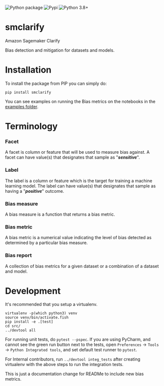![Python package](https://github.com/aws/amazon-sagemaker-clarify/workflows/Python%20package/badge.svg)
![Pypi](https://img.shields.io/pypi/v/smclarify.svg?maxAge=60)
![Python 3.8+](https://img.shields.io/badge/python-3.8+-blue.svg?style=flat)

# smclarify

Amazon Sagemaker Clarify

Bias detection and mitigation for datasets and models.


# Installation

To install the package from PIP you can simply do:

```
pip install smclarify
```

You can see examples on running the Bias metrics on the notebooks in the [examples folder](https://github.com/aws/amazon-sagemaker-clarify/tree/master/examples).


# Terminology

### Facet
A facet is column or feature that will be used to measure bias against. A facet can have value(s) that designates that sample as "***sensitive***".

### Label
The label is a column or feature which is the target for training a machine learning model. The label can have value(s) that designates that sample as having a "***positive***" outcome.

### Bias measure
A bias measure is a function that returns a bias metric.

### Bias metric
A bias metric is a numerical value indicating the level of bias detected as determined by a particular bias measure.

### Bias report
A collection of bias metrics for a given dataset or a combination of a dataset and model.

# Development

It's recommended that you setup a virtualenv.

```
virtualenv -p(which python3) venv
source venv/bin/activate.fish
pip install -e .[test]
cd src/
../devtool all
```

For running unit tests, do `pytest --pspec`. If you are using PyCharm, and cannot see the green run button next to the tests, open `Preferences` -> `Tools` -> `Python Integrated tools`, and set default test runner to `pytest`.

For Internal contributors, run ```../devtool integ_tests``` after creating virtualenv with the above steps to run the integration tests.

This is just a documentation change for READMe to include new bias metrics.